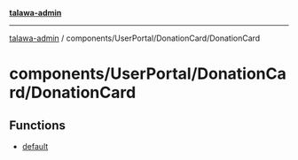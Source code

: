 [**talawa-admin**](../../../../README.md)

***

[talawa-admin](../../../../modules.md) / components/UserPortal/DonationCard/DonationCard

# components/UserPortal/DonationCard/DonationCard

## Functions

- [default](functions/default.md)
